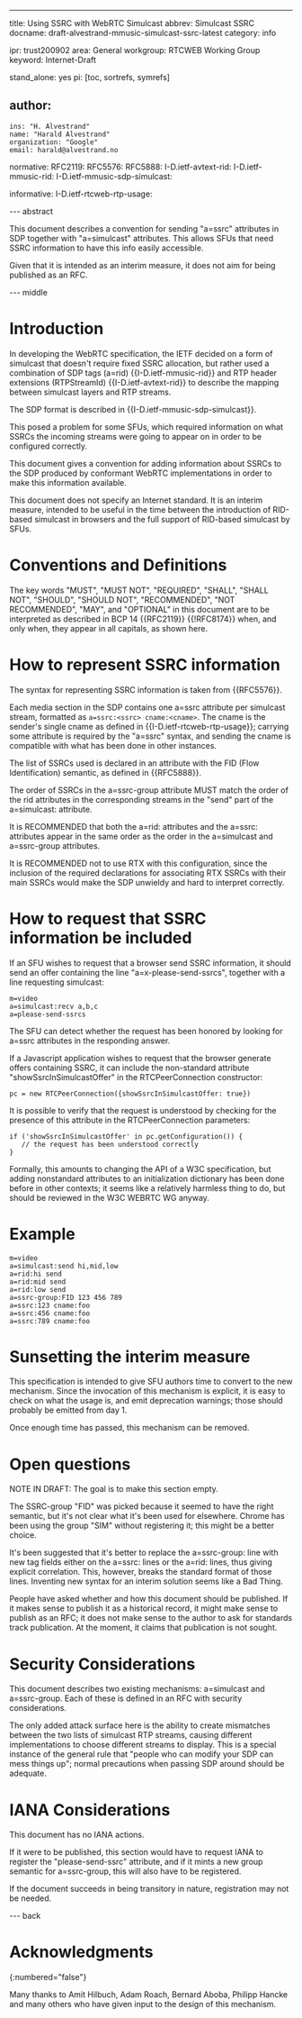 ---
title: Using SSRC with WebRTC Simulcast
abbrev: Simulcast SSRC
docname: draft-alvestrand-mmusic-simulcast-ssrc-latest
category: info

ipr: trust200902
area: General
workgroup: RTCWEB Working Group
keyword: Internet-Draft

stand_alone: yes
pi: [toc, sortrefs, symrefs]

author:
 -
    ins: "H. Alvestrand"
    name: "Harald Alvestrand"
    organization: "Google"
    email: harald@alvestrand.no

normative:
  RFC2119:
  RFC5576:
  RFC5888:
  I-D.ietf-avtext-rid:
  I-D.ietf-mmusic-rid:
  I-D.ietf-mmusic-sdp-simulcast:

informative:
  I-D.ietf-rtcweb-rtp-usage:


--- abstract

This document describes a convention for sending "a=ssrc" attributes
in SDP together with "a=simulcast" attributes. This allows SFUs that
need SSRC information to have this info easily accessible.

Given that it is intended as an interim measure, it does not aim for
being published as an RFC.

--- middle

# Introduction

In developing the WebRTC specification, the IETF decided on a
form of simulcast that doesn't require fixed SSRC allocation, but rather
used a combination of SDP tags (a=rid) {{I-D.ietf-mmusic-rid}} and RTP header
extensions (RTPStreamId) {{I-D.ietf-avtext-rid}}
to describe the mapping between simulcast layers and RTP streams.

The SDP format is described in {{I-D.ietf-mmusic-sdp-simulcast}}.

This posed a problem for some SFUs, which required information on what
SSRCs the incoming streams were going to appear on in order to be configured
correctly.

This document gives a convention for adding information about SSRCs to the
SDP produced by conformant WebRTC implementations in order to make this
information available.

This document does not specify an Internet standard. It is an interim
measure, intended to be useful in the time between the introduction of
RID-based simulcast in browsers and the full support of RID-based simulcast
by SFUs.

# Conventions and Definitions

The key words "MUST", "MUST NOT", "REQUIRED", "SHALL", "SHALL NOT", "SHOULD",
"SHOULD NOT", "RECOMMENDED", "NOT RECOMMENDED", "MAY", and "OPTIONAL" in this
document are to be interpreted as described in BCP 14 {{RFC2119}} {{!RFC8174}}
when, and only when, they appear in all capitals, as shown here.

# How to represent SSRC information

The syntax for representing SSRC information is taken from {{RFC5576}}.

Each media section in the SDP contains one a=ssrc attribute
per simulcast stream, formatted as `a=ssrc:<ssrc> cname:<cname>`. The
cname is the sender's single cname as defined in {{I-D.ietf-rtcweb-rtp-usage}};
carrying some attribute is required by the "a=ssrc" syntax, and sending the
cname is compatible with what has been done in other instances.

The list of SSRCs used is declared in an attribute with the FID
(Flow Identification) semantic, as defined in {{RFC5888}}.

The order of SSRCs in the a=ssrc-group attribute MUST match the order of the
rid attributes in the corresponding streams in the "send" part of the
a=simulcast: attribute.

It is RECOMMENDED that both the a=rid: attributes and the a=ssrc: attributes
appear in the same order as the order in the a=simulcast and a=ssrc-group
attributes.

It is RECOMMENDED not to use RTX with this configuration, since the inclusion
of the required declarations for associating RTX SSRCs with their main SSRCs
would make the SDP unwieldy and hard to interpret correctly.

# How to request that SSRC information be included

If an SFU wishes to request that a browser send SSRC information, it should
send an offer containing the line "a=x-please-send-ssrcs", together with a
line requesting simulcast:

~~~~
m=video
a=simulcast:recv a,b,c
a=please-send-ssrcs
~~~~

The SFU can detect whether the request has been honored by looking for
a=ssrc attributes in the responding answer.

If a Javascript application wishes to request that the browser generate
offers containing SSRC, it can include the non-standard attribute
"showSsrcInSimulcastOffer" in the RTCPeerConnection constructor:

~~~~
pc = new RTCPeerConnection({showSsrcInSimulcastOffer: true})
~~~~

It is possible to verify that the request is understood by checking for
the presence of this attribute in the RTCPeerConnection parameters:

~~~~
if ('showSsrcInSimulcastOffer' in pc.getConfiguration()) {
   // the request has been understood correctly
}
~~~~
Formally, this amounts to changing the API of a W3C specification, but adding
nonstandard attributes to an initialization dictionary has been done before
in other contexts; it seems like a relatively harmless thing to do, but should
be reviewed in the W3C WEBRTC WG anyway.

# Example

~~~~
m=video
a=simulcast:send hi,mid,low
a=rid:hi send
a=rid:mid send
a=rid:low send
a=ssrc-group:FID 123 456 789
a=ssrc:123 cname:foo
a=ssrc:456 cname:foo
a=ssrc:789 cname:foo
~~~~

# Sunsetting the interim measure

This specification is intended to give SFU authors time to convert
to the new mechanism. Since the invocation of this mechanism is explicit,
it is easy to check on what the usage is, and emit deprecation warnings;
those should probably be emitted from day 1.

Once enough time has passed, this mechanism can be removed.

# Open questions

NOTE IN DRAFT: The goal is to make this section empty.

The SSRC-group "FID" was picked because it seemed to have the right semantic,
but it's not clear what it's been used for elsewhere. Chrome has been using
the group "SIM" without registering it; this might be a better choice.

It's been suggested that it's better to replace the a=ssrc-group: line with
new tag fields either on the a=ssrc: lines or the a=rid: lines, thus giving
explicit correlation. This, however, breaks the standard format of those
lines. Inventing new syntax for an interim solution seems like a Bad Thing.

People have asked whether and how this document should be published. If it
makes sense to publish it as a historical record, it might make sense to
publish as an RFC; it does not make sense to the author to ask for standards
track publication. At the moment, it claims that publication is not sought.

# Security Considerations

This document describes two existing mechanisms: a=simulcast and
a=ssrc-group. Each of these is defined in an RFC with security considerations.

The only added attack surface here is the ability to create mismatches
between the two lists of simulcast RTP streams, causing different
implementations to choose different streams to display. This is a special
instance of the general rule that "people who can modify your SDP can mess
things up"; normal precautions when passing SDP around should be adequate.

# IANA Considerations

This document has no IANA actions.

If it were to be published, this section would have to request IANA to
register the "please-send-ssrc" attribute, and if it mints a new group
semantic for a=ssrc-group, this will also have to be registered.

If the document succeeds in being transitory in nature, registration
may not be needed.

--- back

# Acknowledgments
{:numbered="false"}

Many thanks to Amit Hilbuch, Adam Roach, Bernard Aboba, Philipp Hancke
and many others who have given input to the design of this mechanism.


